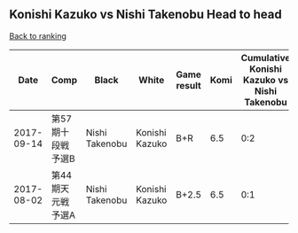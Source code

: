## Konishi Kazuko vs Nishi Takenobu Head to head

[Back to ranking](../../index.md)




| **Date** | **Comp** | **Black** | **White** | **Game result** | **Komi** | **Cumulative Konishi Kazuko vs Nishi Takenobu** | **Konishi Kazuko streak** | **Nishi Takenobu streak** | 
| --- | --- | --- | --- | --- | --- | --- | --- | --- |
| 2017-09-14 | 第57期十段戦予選B | Nishi Takenobu | Konishi Kazuko | B+R | 6.5 | 0:2 | 0 | 2 | 
| 2017-08-02 | 第44期天元戦予選A | Nishi Takenobu | Konishi Kazuko | B+2.5 | 6.5 | 0:1 | 0 | 1 |




